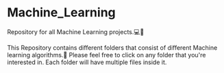 # Machine_Learning
Repository for all Machine Learning projects.💻🤖

This Repository contains different folders that consist of different Machine learning algorithms.📁
Please feel free to click on any folder that you're interested in. Each folder will have multiple files inside it.

